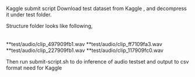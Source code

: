 Kaggle submit script
Download test dataset from Kaggle , and decompress it under test folder.

Structure folder looks like following,

######
**test/audio/clip_497909fb1.wav
**test/audio/clip_ff7109fa3.wav
**test/audio/clip_227909fb1.wav
**test/audio/clip_117909fc0.wav

Then run submit-script.sh to do inference of audio testset and output to csv format need for Kaggle

